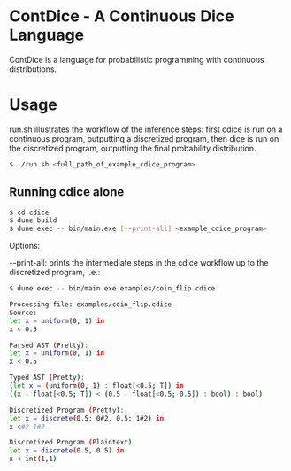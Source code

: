 # ContDice - A Continuous Dice Language

ContDice is a language for probabilistic programming with continuous distributions.

# Usage

run.sh illustrates the workflow of the inference steps: first cdice is run on a continuous program, outputting a discretized program, then dice is run on the discretized program, outputting the final probability distribution.

```bash
$ ./run.sh <full_path_of_example_cdice_program>
```

## Running cdice alone
```bash
$ cd cdice
$ dune build
$ dune exec -- bin/main.exe [--print-all] <example_cdice_program>
```
Options:

--print-all: prints the intermediate steps in the cdice workflow up to the discretized program, i.e.:

```bash
$ dune exec -- bin/main.exe examples/coin_flip.cdice 

Processing file: examples/coin_flip.cdice
Source:
let x = uniform(0, 1) in
x < 0.5

Parsed AST (Pretty):
let x = uniform(0, 1) in
x < 0.5

Typed AST (Pretty):
(let x = (uniform(0, 1) : float[<0.5; T]) in
((x : float[<0.5; T]) < (0.5 : float[<0.5; 0.5]) : bool) : bool)

Discretized Program (Pretty):
let x = discrete(0.5: 0#2, 0.5: 1#2) in
x <#2 1#2

Discretized Program (Plaintext):
let x = discrete(0.5, 0.5) in
x < int(1,1)
```

